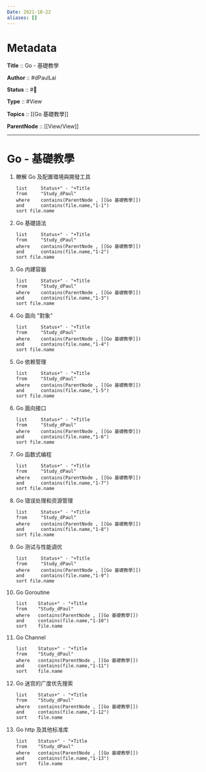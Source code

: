 ```yaml
---
Date: 2021-10-22
aliases: []
---
```


# Metadata

**Title** :: Go - 基礎教學

**Author** :: #dPaulLai

**Status** :: #🌱

**Type** :: #View

**Topics** :: [[Go 基礎教學]]

**ParentNode** :: [[View/View]]

---

# Go - 基礎教學

1. 瞭解 Go 及配置環境與開發工具
   ```dataview
   list 	Status+" - "+Title
   from 	"Study_dPaul"
   where 	contains(ParentNode , [[Go 基礎教學]])
   and		contains(file.name,"1-1")
   sort	file.name
   ```
2. Go 基礎語法
   ```dataview
   list 	Status+" - "+Title
   from 	"Study_dPaul"
   where 	contains(ParentNode , [[Go 基礎教學]])
   and		contains(file.name,"1-2")
   sort	file.name
   ```
3. Go 内建容器
   ```dataview
   list 	Status+" - "+Title
   from 	"Study_dPaul"
   where 	contains(ParentNode , [[Go 基礎教學]])
   and		contains(file.name,"1-3")
   sort	file.name
   ```
4. Go 面向 "對象"
   ```dataview
   list 	Status+" - "+Title
   from 	"Study_dPaul"
   where 	contains(ParentNode , [[Go 基礎教學]])
   and		contains(file.name,"1-4")
   sort	file.name
   ```
5. Go 依赖管理
   ```dataview
   list 	Status+" - "+Title
   from 	"Study_dPaul"
   where 	contains(ParentNode , [[Go 基礎教學]])
   and		contains(file.name,"1-5")
   sort	file.name
   ```
6. Go 面向接口
   ```dataview
   list 	Status+" - "+Title
   from 	"Study_dPaul"
   where 	contains(ParentNode , [[Go 基礎教學]])
   and		contains(file.name,"1-6")
   sort	file.name
   ```
7. Go 函数式编程
   ```dataview
   list 	Status+" - "+Title
   from 	"Study_dPaul"
   where 	contains(ParentNode , [[Go 基礎教學]])
   and		contains(file.name,"1-7")
   sort	file.name
   ```
8. Go 错误处理和资源管理
   ```dataview
   list 	Status+" - "+Title
   from 	"Study_dPaul"
   where 	contains(ParentNode , [[Go 基礎教學]])
   and		contains(file.name,"1-8")
   sort	file.name
   ```
9. Go 测试与性能调优
   ```dataview
   list 	Status+" - "+Title
   from 	"Study_dPaul"
   where 	contains(ParentNode , [[Go 基礎教學]])
   and		contains(file.name,"1-9")
   sort	file.name
   ```
10. Go Goroutine
    ```dataview
    list 	Status+" - "+Title
    from 	"Study_dPaul"
    where 	contains(ParentNode , [[Go 基礎教學]])
    and		contains(file.name,"1-10")
    sort	file.name
    ```
11. Go Channel
    ```dataview
    list 	Status+" - "+Title
    from 	"Study_dPaul"
    where 	contains(ParentNode , [[Go 基礎教學]])
    and		contains(file.name,"1-11")
    sort	file.name
    ```
12. Go 迷宫的广度优先搜索
    ```dataview
    list 	Status+" - "+Title
    from 	"Study_dPaul"
    where 	contains(ParentNode , [[Go 基礎教學]])
    and		contains(file.name,"1-12")
    sort	file.name
    ```
13. Go http 及其他标准库
    ```dataview
    list 	Status+" - "+Title
    from 	"Study_dPaul"
    where 	contains(ParentNode , [[Go 基礎教學]])
    and		contains(file.name,"1-13")
    sort	file.name
    ```

